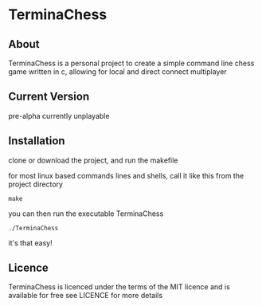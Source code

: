 # TerminaChess

## About
TerminaChess is a personal project to create a simple command line chess game written in c, allowing for local and direct connect multiplayer

## Current Version
pre-alpha
currently unplayable

## Installation
clone or download the project, and run the makefile

for most linux based commands lines and shells, call it like this from the project directory
```
make
```

you can then run the executable TerminaChess
```
./TerminaChess
```
it's that easy!

## Licence
TerminaChess is licenced under the terms of the MIT licence and is available for free
see LICENCE for more details
